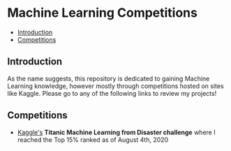 # Machine Learning Competitions
- [Introduction](#introduction)
- [Competitions](#competitions)

## Introduction

As the name suggests, this repository is dedicated to gaining Machine Learning knowledge, however mostly through competitions hosted on sites like Kaggle. Please go to any of the following links to review my projects!

## Competitions
* [Kaggle's](https://www.kaggle.com/alexandersdouglas/competitions) **Titanic Machine Learning from Disaster challenge** where I reached the Top 15% ranked as of August 4th, 2020
